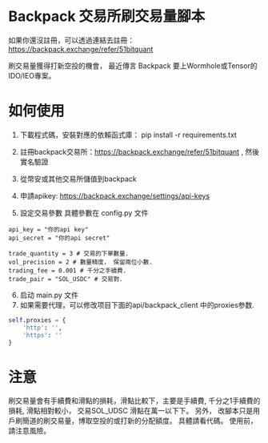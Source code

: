 # Backpack 交易所刷交易量腳本

如果你還沒註冊，可以透過連結去註冊：https://backpack.exchange/refer/51bitquant

刷交易量獲得打新空投的機會， 最近傳言 Backpack 要上Wormhole或Tensor的IDO/IEO專案。

# 如何使用

1. 下載程式碼，安裝對應的依賴函式庫： pip install -r requirements.txt

2. 註冊backpack交易所：https://backpack.exchange/refer/51bitquant , 然後實名驗證
3. 從幣安或其他交易所儲值到backpack
4. 申請apikey: https://backpack.exchange/settings/api-keys
5. 設定交易參數 具體參數在 config.py 文件
```
api_key = "你的api key"
api_secret = "你的api secret"

trade_quantity = 3 # 交易的下單數量.
vol_precision = 2 # 數量精度， 保留兩位小數.
trading_fee = 0.001 # 千分之手續費.
trade_pair = "SOL_USDC" # 交易對.
```

6. 启动 main.py 文件
7. 如果需要代理，可以修改项目下面的api/backpack_client 中的proxies参数.
```python
self.proxies = {
    'http': '',
    'https': ''
}

```
# 注意
刷交易量會有手續費和滑點的損耗，滑點比較下，主要是手續費, 千分之1手續費的損耗, 滑點相對較小， 交易SOL_UDSC 滑點在萬一以下下。
另外， 改腳本只是用戶刷簡道的刷交易量，博取空投的或打新的分配額度。 具體請看代碼。 使用前，請注意風險。





